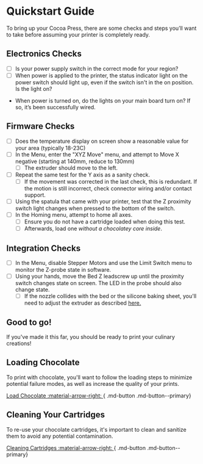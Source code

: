 # Quickstart Guide

To bring up your Cocoa Press, there are some checks and steps you’ll want to take before assuming your printer is completely ready.  

## Electronics Checks

 - [ ] Is your power supply switch in the correct mode for your region?
 - [ ] When power is applied to the printer, the status indicator light on the power switch should light up, even if the switch isn't in the on position.  Is the light on?

<!-- TODO Add photo of funky power switch. -->
- When power is turned on, do the lights on your main board turn on?  If so, it’s been successfully wired.

## Firmware Checks
 - [ ] Does the temperature display on screen show a reasonable value for your area (typically 18-23C)
 - [ ] In the Menu, enter the "XYZ Move" menu, and attempt to Move X negative (starting at 140mm, reduce to 130mm)
   - [ ] The extruder should move to the left.

 - [ ] Repeat the same test for the Y axis as a sanity check.
   - [ ] If the movement was corrected in the last check, this is redundant.  If the motion is still incorrect, check connector wiring and/or contact support.

 - [ ] Using the spatula that came with your printer, test that the Z proximity switch light changes when pressed to the bottom of the switch.
 - [ ] In the Homing menu, attempt to home all axes.
    - [ ] Ensure you do not have a cartridge loaded when doing this test.
    - [ ] Afterwards, load one *without a chocolatey core inside*.

## Integration Checks 
 - [ ] In the Menu, disable Stepper Motors and use the Limit Switch menu to monitor the Z-probe state in software.
 - [ ] Using your hands, move the Bed Z leadscrew up until the proximity switch changes state on screen.  The LED in the probe should also change state.
    - [ ] If the nozzle collides with the bed or the silicone baking sheet, you'll need to adjust the extruder as described [here.](../Troubleshooting/Printing.md#adjusting-extruder-height)

## Good to go!

If you've made it this far, you should be ready to print your culinary creations!

## Loading Chocolate

To print with chocolate, you'll want to follow the loading steps to minimize potential failure modes, as well as increase the quality of your prints.

[Load Chocolate :material-arrow-right: ](Loading.md){ .md-button .md-button--primary}

## Cleaning Your Cartridges

To re-use your chocolate cartridges, it's important to clean and sanitize them to avoid any potential contamination.

[Cleaning Cartridges :material-arrow-right: ](Cleaning.md){ .md-button .md-button--primary}